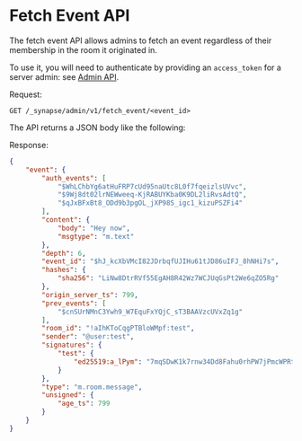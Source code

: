 # Fetch Event API

The fetch event API allows admins to fetch an event regardless of their membership in the room it
originated in.

To use it, you will need to authenticate by providing an `access_token`
for a server admin: see [Admin API](../usage/administration/admin_api/).

Request:
```http
GET /_synapse/admin/v1/fetch_event/<event_id>
```

The API returns a JSON body like the following:

Response:
```json
{
    "event": {
        "auth_events": [
            "$WhLChbYg6atHuFRP7cUd95naUtc8L0f7fqeizlsUVvc",
            "$9Wj8dt02lrNEWweeq-KjRABUYKba0K9DL2liRvsAdtQ",
            "$qJxBFxBt8_ODd9b3pgOL_jXP98S_igc1_kizuPSZFi4"
        ],
        "content": {
            "body": "Hey now",
            "msgtype": "m.text"
        },
        "depth": 6,
        "event_id": "$hJ_kcXbVMcI82JDrbqfUJIHu61tJD86uIFJ_8hNHi7s",
        "hashes": {
            "sha256": "LiNw8DtrRVf55EgAH8R42Wz7WCJUqGsPt2We6qZO5Rg"
        },
        "origin_server_ts": 799,
        "prev_events": [
            "$cnSUrNMnC3Ywh9_W7EquFxYQjC_sT3BAAVzcUVxZq1g"
        ],
        "room_id": "!aIhKToCqgPTBloWMpf:test",
        "sender": "@user:test",
        "signatures": {
            "test": {
                "ed25519:a_lPym": "7mqSDwK1k7rnw34Dd8Fahu0rhPW7jPmcWPRtRDoEN9Yuv+BCM2+Rfdpv2MjxNKy3AYDEBwUwYEuaKMBaEMiKAQ"
            }
        },
        "type": "m.room.message",
        "unsigned": {
            "age_ts": 799
        }
    }
}
```


